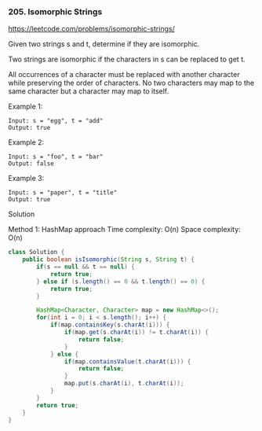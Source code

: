 ### 205. Isomorphic Strings

https://leetcode.com/problems/isomorphic-strings/


Given two strings s and t, determine if they are isomorphic.

Two strings are isomorphic if the characters in s can be replaced to get t.

All occurrences of a character must be replaced with another character while preserving the order of characters. No two characters may map to the same character but a character may map to itself.

Example 1:
```
Input: s = "egg", t = "add"
Output: true
```
Example 2:
```
Input: s = "foo", t = "bar"
Output: false
```
Example 3:
```
Input: s = "paper", t = "title"
Output: true
```

Solution

Method 1: HashMap approach
Time complexity: O(n)
Space complexity: O(n)

```java
class Solution {
    public boolean isIsomorphic(String s, String t) {
        if(s == null && t == null) {
            return true;
        } else if (s.length() == 0 && t.length() == 0) {
            return true;
        } 

        HashMap<Character, Character> map = new HashMap<>();
        for(int i = 0; i < s.length(); i++) {
            if(map.containsKey(s.charAt(i))) {
                if(map.get(s.charAt(i)) != t.charAt(i)) {
                    return false;
                }
            } else {
                if(map.containsValue(t.charAt(i))) {
                    return false;
                }
                map.put(s.charAt(i), t.charAt(i));
            }
        }
        return true;
    }
}
```
